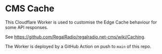 # CMS Cache
This Cloudflare Worker is used to customise the Edge Cache behaviour for some API responses.

See https://github.com/RegalRadio/regalradio.net-cms/wiki/Caching.

The Worker is deployed by a GitHub Action on push to `main` of this repo.
